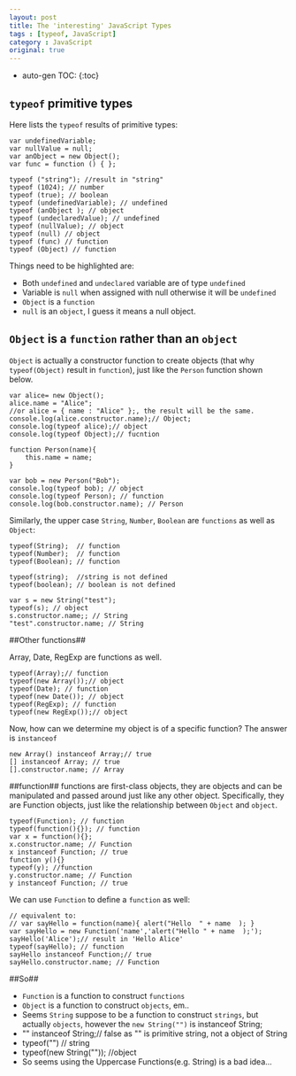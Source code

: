 ```yaml
---
layout: post
title: The 'interesting' JavaScript Types
tags : [typeof, JavaScript]
category : JavaScript
original: true
---
```

* auto-gen TOC:
{:toc}

## `typeof`  primitive types ##
Here lists the `typeof` results of primitive types:


    var undefinedVariable;
    var nullValue = null;
    var anObject = new Object();
    var func = function () { };

    typeof ("string"); //result in "string"
    typeof (1024); // number
    typeof (true); // boolean
    typeof (undefinedVariable); // undefined
    typeof (anObject ); // object
    typeof (undeclaredValue); // undefined
    typeof (nullValue); // object
    typeof (null) // object
    typeof (func) // function
    typeof (Object) // function

Things need to be highlighted are:

 - Both `undefined` and `undeclared` variable are of type `undefined`
 - Variable is `null` when assigned with null otherwise it will be `undefined`
 - `Object` is a `function`
 - `null` is an `object`, I guess it means a null object.

 <!--more-->

## `Object` is a `function` rather than an `object` ##

`Object` is actually a constructor function to create objects (that why `typeof(Object)` result in `function`), just like the `Person` function shown below.


    var alice= new Object();
    alice.name = "Alice";
    //or alice = { name : "Alice" };, the result will be the same.
    console.log(alice.constructor.name);// Object;
    console.log(typeof alice);// object
    console.log(typeof Object);// fucntion

    function Person(name){
        this.name = name;
    }

    var bob = new Person("Bob");
    console.log(typeof bob); // object
    console.log(typeof Person); // function
    console.log(bob.constructor.name); // Person

Similarly, the upper case `String`, `Number`, `Boolean` are `functions` as well as `Object`:

    typeof(String);  // function
    typeof(Number);  // function
    typeof(Boolean); // function

    typeof(string);  //string is not defined
    typeof(boolean); // boolean is not defined

    var s = new String("test");
    typeof(s); // object
    s.constructor.name;; // String
    "test".constructor.name; // String

##Other functions##

Array, Date, RegExp are functions as well.

    typeof(Array);// function
    typeof(new Array());// object
    typeof(Date); // function
    typeof(new Date()); // object
    typeof(RegExp); // function
    typeof(new RegExp());// object

Now, how can we determine my object is of a specific function? The answer is `instanceof`

    new Array() instanceof Array;// true
    [] instanceof Array; // true
    [].constructor.name; // Array

##function##
functions are first-class objects, they are objects and can be manipulated and passed around just like any other object. Specifically, they are Function objects, just like the relationship between `Object` and `object`.

    typeof(Function); // function
    typeof(function(){}); // function
    var x = function(){};
    x.constructor.name; // Function
    x instanceof Function; // true
    function y(){}
    typeof(y); //function
    y.constructor.name; // Function
    y instanceof Function; // true

We can use `Function` to define a `function` as well:

    // equivalent to:
    // var sayHello = function(name){ alert("Hello  " + name  ); }
    var sayHello = new Function('name','alert("Hello " + name  );');
    sayHello('Alice');// result in 'Hello Alice'
    typeof(sayHello); // function
    sayHello instanceof Function;// true
    sayHello.constructor.name; // Function


##So##
 - `Function` is a function to construct `functions`
 - `Object` is a function to construct `objects`, em..
 - Seems `String` suppose to be a function to construct `strings`, but actually `objects`, however the `new String("")` is instanceof String;
 - "" instanceof String;// false as "" is primitive string, not a object of String
 - typeof("") // string
 - typeof(new String("")); //object
 - So seems using the Uppercase Functions(e.g. String) is a bad idea...
